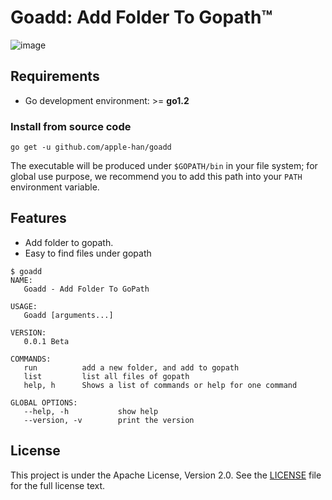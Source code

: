 Goadd: Add Folder To Gopath™
==========================
![image](https://farm5.staticflickr.com/4317/35198386374_1939af3de6_k_d.jpg)
## Requirements

- Go development environment: >= **go1.2**

### Install from source code

    go get -u github.com/apple-han/goadd


The executable will be produced under `$GOPATH/bin` in your file system; for global use purpose, we recommend you to add this path into your `PATH` environment variable.

## Features

- Add folder to gopath.
- Easy to find files under gopath 
```
$ goadd
NAME:
   Goadd - Add Folder To GoPath

USAGE:
   Goadd [arguments...]

VERSION:
   0.0.1 Beta

COMMANDS:
   run          add a new folder, and add to gopath
   list         list all files of gopath
   help, h      Shows a list of commands or help for one command

GLOBAL OPTIONS:
   --help, -h           show help
   --version, -v        print the version
```
## License

This project is under the Apache License, Version 2.0. See the [LICENSE](LICENSE) file for the full license text.
